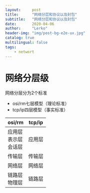 ```yaml
---
layout:     post
title:      "网络分层和协议以及封包"
subtitle:   "网络分层和协议以及封包"
date:       2020-04-06
author:     "Lerko"
header-img: "img/post-bg-e2e-ux.jpg"
catalog: true
multilingual: false
tags:
    - networt
---
```


# 网络分层级

网络分层分为2个标准

- osi/rm七层模型（理论标准）
- tcp/ip四层模型（事实标准）

| osi/rm  | tcp/ip  |
|---|---|
|  应用层 </br> 表示层 </br> 会话层|  应用层 |
|  传输层|  传输层 |
|  网络层|  网络层 |
|  链路层 </br> 物理层|  链路层 |
